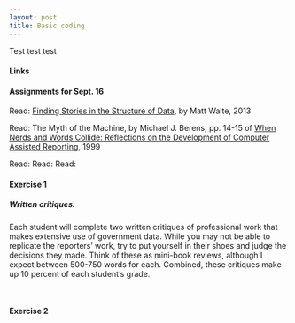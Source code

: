 ```yaml
---
layout: post
title: Basic coding
---
```


Test test test

#### Links

#### Assignments for Sept. 16


Read: [Finding Stories in the Structure of Data](http://source.mozillaopennews.org/en-US/learning/finding-stories-structure-data/), by Matt Waite, 2013


Read: The Myth of the Machine, by Michael J. Berens, pp. 14-15 of [When Nerds and Words Collide: Reflections on the Development of Computer Assisted Reporting](https://www.documentcloud.org/documents/757701-nerds-and-words.html), 1999


Read:
Read: 
Read: 

#### Exercise 1


##### Written critiques:

Each student will complete two written critiques of professional work that makes extensive use of government data. While you may not be able to replicate the reporters’ work, try to put yourself in their shoes and judge the decisions they made. Think of these as mini-book reviews, although I expect between 500-750 words for each. Combined, these critiques make up 10 percent of each student’s grade.

&nbsp; 

#### Exercise 2